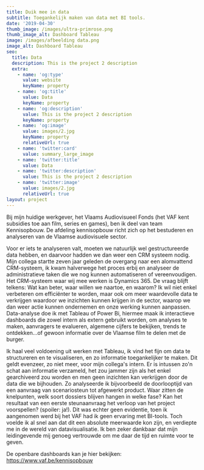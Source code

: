 ```yaml
---
title: Duik mee in data
subtitle: Toegankelijk maken van data met BI tools.
date: '2019-04-30'
thumb_image: /images/ultra-primrose.png
thumb_image_alt: Dashboard Tableau
image: /images/afbeelding data.png
image_alt: Dashboard Tableau
seo:
  title: Data
  description: This is the project 2 description
  extra:
    - name: 'og:type'
      value: website
      keyName: property
    - name: 'og:title'
      value: Data
      keyName: property
    - name: 'og:description'
      value: This is the project 2 description
      keyName: property
    - name: 'og:image'
      value: images/2.jpg
      keyName: property
      relativeUrl: true
    - name: 'twitter:card'
      value: summary_large_image
    - name: 'twitter:title'
      value: Data
    - name: 'twitter:description'
      value: This is the project 2 description
    - name: 'twitter:image'
      value: images/2.jpg
      relativeUrl: true
layout: project
---
```

Bij mijn huidige werkgever, het Vlaams Audiovisueel Fonds (het VAF kent subsidies toe aan film, series en games), ben ik deel van team Kennisopbouw. De afdeling kennisopbouw richt zich op het bestuderen en analyseren van de Vlaamse audiovisuele sector.

Voor er iets te analyseren valt, moeten we natuurlijk wel gestructureerde data hebben, en daarvoor hadden we dan weer een CRM systeem nodig. Mijn collega startte zeven jaar geleden de overgang naar een alomvattend CRM-systeem, ik kwam halverwege het proces erbij en analyseer de administratieve taken die we nog kunnen automatiseren of vereenvoudigen. Het CRM-systeem waar wij mee werken is Dynamics 365. De vraag blijft telkens: Wat kan beter, waar willen we naartoe, en waarom? Ik wil niet enkel verbeteren om efficiënter te worden, maar ook om meer waardevolle data te verkrijgen waardoor we inzichten kunnen krijgen in de sector, waarop we dan weer actie kunnen ondernemen en onze werking kunnen aanpassen. Data-analyse doe ik met Tableau of Power Bi, hiermee maak ik interactieve dashboards die zowel intern als extern gebruikt worden, om analyses te maken, aanvragers te evalueren, algemene cijfers te bekijken, trends te ontdekken...of gewoon informatie over de Vlaamse film te delen met de burger.

Ik haal veel voldoening uit werken met Tableau, ik vind het fijn om data te structureren en te visualiseren, en zo informatie toegankelijker te maken. Dit geldt evenzeer, zo niet meer, voor mijn collega's intern. Er is intussen zo'n schat aan informatie verzameld, het zou jammer zijn als het enkel gearchiveerd zou worden en men geen inzichten kan verkrijgen door de data die we bijhouden. Zo analyseerde ik bijvoorbeeld de doorlooptijd van een aanvraag van scenariosteun tot afgewerkt product. Waar zitten de knelpunten, welk soort dossiers blijven hangen in welke fase? Kan het resultaat van een eerste steunaanvraag het verloop van het project voorspellen? (spoiler: ja!). Dit was echter geen evidentie, toen ik aangenomen werd bij het VAF had ik geen ervaring met BI-tools. Toch voelde ik al snel aan dat dit een absolute meerwaarde kon zijn, en verdiepte me in de wereld van datavisualisatie. Ik ben zeker dankbaar dat mijn leidingevende mij genoeg vertrouwde om me daar de tijd en ruimte voor te geven.

De openbare dashboards kan je hier bekijken: <https://www.vaf.be/kennisopbouw>
